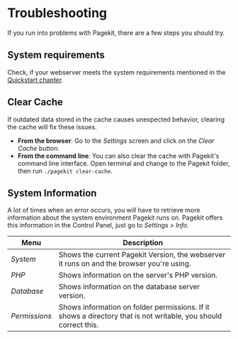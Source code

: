 # Troubleshooting

If you run into problems with Pagekit, there are a few steps you should try.

## System requirements

Check, if your webserver meets the system requirements mentioned in the [Quickstart chapter](quickstart.md).

## Clear Cache


If outdated data stored in the cache causes unexpected behavior, clearing the cache will fix these issues.

- **From the browser**: Go to the *Settings* screen and click on the *Clear Cache* button.
- **From the command line**: You can also clear the cache with Pagekit's command line interface. Open terminal and change to the Pagekit folder, then run `./pagekit clear-cache`.


## System Information

A lot of times when an error occurs, you will have to retrieve more information about the system environment Pagekit runs on.
Pagekit offers this information in the Control Panel, just go to *Settings > Info*.

| Menu | Description |
|------|-------------|
| *System*      | Shows the current Pagekit Version, the webserver it runs on and the browser you're using. |
| *PHP*         | Shows information on the server's PHP version. |
| *Database*    | Shows information on the database server version. |
| *Permissions* | Shows information on folder permissions. If it shows a directory that is not writable, you should correct this. |
